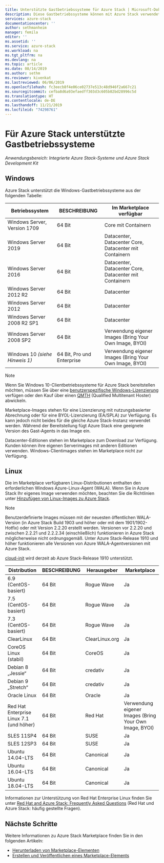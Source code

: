 ```yaml
---
title: Unterstützte Gastbetriebssysteme für Azure Stack | Microsoft-Dokumentation
description: Diese Gastbetriebssysteme können mit Azure Stack verwendet werden.
services: azure-stack
documentationcenter: ''
author: sethmanheim
manager: femila
editor: ''
ms.assetid: ''
ms.service: azure-stack
ms.workload: na
ms.tgt_pltfrm: na
ms.devlang: na
ms.topic: article
ms.date: 08/14/2019
ms.author: sethm
ms.reviewer: kivenkat
ms.lastreviewed: 06/06/2019
ms.openlocfilehash: fc3eecb8f4e06ce02737e513c48d946f2a667c21
ms.sourcegitcommit: cefba8d6a93efaedff303d3c605b02bd28996c5d
ms.translationtype: HT
ms.contentlocale: de-DE
ms.lasthandoff: 11/21/2019
ms.locfileid: "74298761"
---
```

# <a name="guest-operating-systems-supported-on-azure-stack"></a>Für Azure Stack unterstützte Gastbetriebssysteme

*Anwendungsbereich: Integrierte Azure Stack-Systeme und Azure Stack Development Kit*

## <a name="windows"></a>Windows

Azure Stack unterstützt die Windows-Gastbetriebssysteme aus der folgenden Tabelle:

| Betriebssystem | BESCHREIBUNG | Im Marketplace verfügbar |
| --- | --- | --- |
| Windows Server, Version 1709 | 64 Bit | Core mit Containern |
| Windows Server 2019 | 64 Bit |  Datacenter, Datacenter Core, Datacenter mit Containern |
| Windows Server 2016 | 64 Bit |  Datacenter, Datacenter Core, Datacenter mit Containern |
| Windows Server 2012 R2 | 64 Bit |  Datacenter |
| Windows Server 2012 | 64 Bit |  Datacenter |
| Windows Server 2008 R2 SP1 | 64 Bit |  Datacenter |
| Windows Server 2008 SP2 | 64 Bit |  Verwendung eigener Images (Bring Your Own Image, BYOI) |
| Windows 10 *(siehe Hinweis 1)* | 64 Bit, Pro und Enterprise | Verwendung eigener Images (Bring Your Own Image, BYOI) |

> [!NOTE]
> Wenn Sie Windows 10-Clientbetriebssysteme für Azure Stack bereitstellen möchten, müssen Sie über eine [benutzerspezifische Windows-Lizenzierung](https://www.microsoft.com/Licensing/product-licensing/windows10.aspx) verfügen oder den Kauf über einen [QMTH](https://www.microsoft.com/en-us/CloudandHosting/licensing_sca.aspx) (Qualified Multitenant Hoster) abwickeln.

Marketplace-Images stehen für eine Lizenzierung mit nutzungsbasierter Abrechnung oder für eine BYOL-Lizenzierung (EA/SPLA) zur Verfügung. Es kann jedoch nicht beides für die gleiche Azure Stack-Instanz verwendet werden. Während der Bereitstellung fügt Azure Stack eine geeignete Version des Gast-Agents in das Image ein.

Datacenter-Editionen stehen im Marketplace zum Download zur Verfügung. Kunden können ihre eigenen Serverimages mit anderen Editionen verwenden. Windows-Clientimages stehen im Marketplace nicht zur Verfügung.

## <a name="linux"></a>Linux

Die im Marketplace verfügbaren Linux-Distributionen enthalten den erforderlichen Windows Azure-Linux-Agent (WALA). Wenn Sie in Azure Stack Ihr eigenes Image verwenden möchten, beachten Sie die Richtlinien unter [Hinzufügen von Linux-Images zu Azure Stack](azure-stack-linux.md).

> [!NOTE]
> Benutzerdefinierte Images müssen mit der neuesten öffentlichen WALA-Version (in Azure Stack Build 1903 und höher oder mit dem 1901/1902-Hotfix) oder mit Version 2.2.20 erstellt werden. Versionen vor 2.2.20 und zwischen 2.2.21 und 2.2.2.34 (einschließlich) funktionieren in Azure Stack möglicherweise nicht ordnungsgemäß. Unter Azure Stack-Release 1910 und höher funktionieren alle Versionen von Azure WALA-Agentversionen mit Azure Stack.
>
> [cloud-init](https://cloud-init.io/) wird derzeit ab Azure Stack-Release 1910 unterstützt.

| Distribution | BESCHREIBUNG | Herausgeber | Marketplace |
| --- | --- | --- | --- |
| 6\.9 (CentOS-basiert) | 64 Bit | Rogue Wave | Ja |
| 7\.5 (CentOS-basiert) | 64 Bit | Rogue Wave | Ja |
| 7\.3 (CentOS-basiert) | 64 Bit | Rogue Wave | Ja |
| ClearLinux | 64 Bit | ClearLinux.org | Ja |
| CoreOS Linux (stabil) |  64 Bit | CoreOS | Ja |
| Debian 8 „Jessie“ | 64 Bit | credativ |  Ja |
| Debian 9 „Stretch“ | 64 Bit | credativ | Ja |
| Oracle Linux | 64 Bit | Oracle | Ja |
| Red Hat Enterprise Linux 7.1 (und höher) | 64 Bit | Red Hat | Verwendung eigener Images (Bring Your Own Image, BYOI) |
| SLES 11SP4 | 64 Bit | SUSE | Ja |
| SLES 12SP3 | 64 Bit | SUSE | Ja |
| Ubuntu 14.04-LTS | 64 Bit | Canonical | Ja |
| Ubuntu 16.04-LTS | 64 Bit | Canonical | Ja |
| Ubuntu 18.04-LTS | 64 Bit | Canonical | Ja |

Informationen zur Unterstützung von Red Hat Enterprise Linux finden Sie unter [Red Hat and Azure Stack: Frequently Asked Questions](https://access.redhat.com/articles/3413531) (Red Hat und Azure Stack: häufig gestellte Fragen).

## <a name="next-steps"></a>Nächste Schritte

Weitere Informationen zu Azure Stack Marketplace finden Sie in den folgenden Artikeln:

- [Herunterladen von Marketplace-Elementen](azure-stack-download-azure-marketplace-item.md)  
- [Erstellen und Veröffentlichen eines Marketplace-Elements](azure-stack-create-and-publish-marketplace-item.md)
